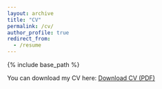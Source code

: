 ```yaml
---
layout: archive
title: "CV"
permalink: /cv/
author_profile: true
redirect_from:
  - /resume
---
```


{% include base_path %}

You can download my CV here: [Download CV (PDF)](/files/2025-09-08_Julian_Jonathan_Markus_CV.pdf)











